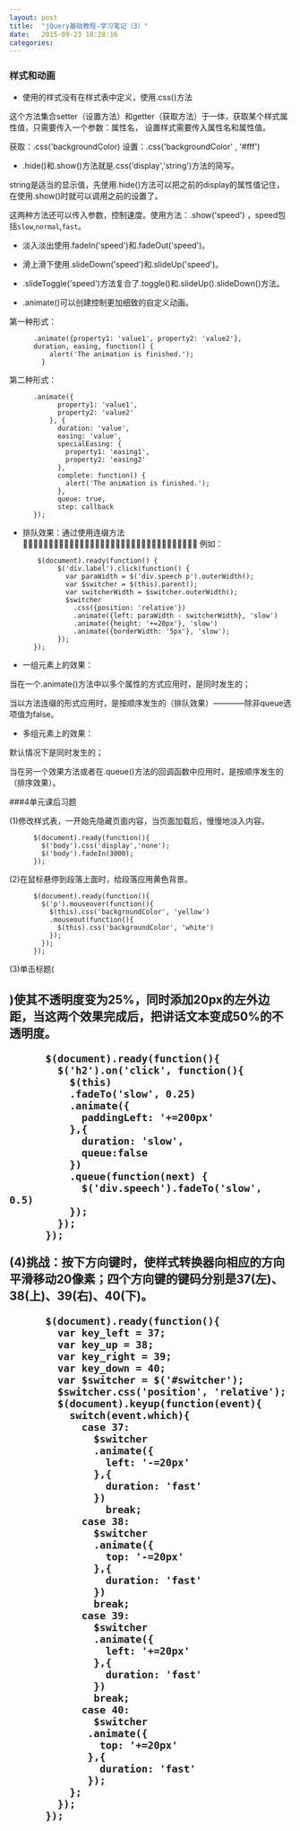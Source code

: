 ```yaml
---
layout: post
title:  "jQuery基础教程-学习笔记（3）"
date:   2015-09-23 18:28:16
categories:
---
```


### 样式和动画

+ 使用的样式没有在样式表中定义，使用.css()方法

这个方法集合setter（设置方法）和getter（获取方法）于一体，获取某个样式属性值，只需要传入一个参数：属性名，
设置样式需要传入属性名和属性值。

获取：.css('backgroundColor)
设置：.css('backgroundColor' , '#fff')

+ .hide()和.show()方法就是.css('display','string')方法的简写。

string是适当的显示值，先使用.hide()方法可以把之前的display的属性值记住，
在使用.show()时就可以调用之前的设置了。

这两种方法还可以传入参数，控制速度。使用方法：.show('speed') ，speed包括`slow`,`normal`,`fast`。

+ 淡入淡出使用.fadeIn('speed')和.fadeOut('speed')。

+ 滑上滑下使用.slideDown('speed')和.slideUp('speed')。

+ .slideToggle('speed')方法复合了.toggle()和.slideUp().slideDown()方法。

+ .animate()可以创建控制更加细致的自定义动画。

第一种形式：
```
      .animate({property1: 'value1', property2: 'value2'},
      duration, easing, function() {
          alert('The animation is finished.');
        }
```

第二种形式：
```
      .animate({
            property1: 'value1',
            property2: 'value2'
          }, {
            duration: 'value',
            easing: 'value',
            specialEasing: {
              property1: 'easing1',
              property2: 'easing2'
            },
            complete: function() {
              alert('The animation is finished.');
            },
            queue: true,
            step: callback
      });
```

+ 排队效果：通过使用连缀方法
􏵣􏵤􏵥􏵦􏵧􏵨􏵩􏵪􏵫􏳽􏳾􏴽􏴾􏵣􏵤􏵥􏵦􏵧􏵨􏵩􏵪􏵫􏳽􏳾􏴽􏴾􏵣􏵤􏵥􏵦􏵧􏵨􏵩􏵪
例如：
```
       $(document).ready(function() {
            $('div.label').click(function() {
              var paraWidth = $('div.speech p').outerWidth();
              var $switcher = $(this).parent();
              var switcherWidth = $switcher.outerWidth();
              $switcher
                .css({position: 'relative'})
                .animate({left: paraWidth - switcherWidth}, 'slow')
                .animate({height: '+=20px'}, 'slow')
                .animate({borderWidth: '5px'}, 'slow');
            });
      });
```

+ 一组元素上的效果：

当在一个.animate()方法中以多个属性的方式应用时，是同时发生的；

当以方法连缀的形式应用时，是按顺序发生的（排队效果）————除非queue选项值为false。

+ 多组元素上的效果：

默认情况下是同时发生的；

当在另一个效果方法或者在.queue()方法的回调函数中应用时，是按顺序发生的（排序效果）。

###4单元课后习题

(1)修改样式表，一开始先隐藏页面内容，当页面加载后，慢慢地淡入内容。
```
      $(document).ready(function(){
        $('body').css('display','none');
        $('body').fadeIn(3000);
      });
```

(2)在鼠标悬停到段落上面时，给段落应用黄色背景。
```
      $(document).ready(function(){
        $('p').mouseover(function(){
          $(this).css('backgroundColor', 'yellow')
          .mouseout(function(){
            $(this).css('backgroundColor', 'white')
          });
        });
      });
```
(3)单击标题(<h2>)使其不透明度变为25%，同时添加20px的左外边距，当这两个效果完成后，把讲话文本变成50%的不透明度。
```
      $(document).ready(function(){
        $('h2').on('click', function(){
          $(this)
          .fadeTo('slow', 0.25)
          .animate({
            paddingLeft: '+=200px'
          },{
            duration: 'slow',
            queue:false
          })
          .queue(function(next) {
            $('div.speech').fadeTo('slow', 0.5)
          });
        });
      });
```
(4)挑战：按下方向键时，使样式转换器向相应的方向平滑移动20像素；四个方向键的键码分别是37(左)、38(上)、39(右)、40(下)。
```
      $(document).ready(function(){
        var key_left = 37;
        var key_up = 38;
        var key_right = 39;
        var key_down = 40;
        var $switcher = $('#switcher');
        $switcher.css('position', 'relative');
        $(document).keyup(function(event){
          switch(event.which){
            case 37:
              $switcher
              .animate({
                left: '-=20px'
              },{
                duration: 'fast'
              })
                break;
            case 38:
              $switcher
              .animate({
                top: '-=20px'
              },{
                duration: 'fast'
              })
              break;
            case 39:
              $switcher
              .animate({
                left: '+=20px'
              },{
                duration: 'fast'
              })
              break;
            case 40:
              $switcher
             .animate({
               top: '+=20px'
             },{
               duration: 'fast'
             });
          };
        });
      });
```